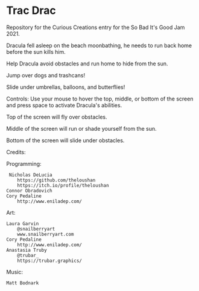 # Trac Drac
Repository for the Curious Creations entry for the So Bad It's Good Jam 2021.

Dracula fell asleep on the beach moonbathing, he needs to run back home before the sun kills him. 

Help Dracula avoid obstacles and run home to hide from the sun.

Jump over dogs and trashcans!

Slide under umbrellas, balloons, and butterflies!

Controls:
Use your mouse to hover the top, middle, or bottom of the screen and press space to activate Dracula's abilities.

Top of the screen will fly over obstacles.

Middle of the screen will run or shade yourself from the sun.

Bottom of the screen will slide under obstacles.

Credits:

Programming:

     Nicholas DeLucia
        https://github.com/theloushan 
        https://itch.io/profile/theloushan
    Connor Obradovich
    Cory Pedaline
        http://www.eniladep.com/

Art:

    Laura Garvin
        @snailberryart
        www.snailberryart.com
    Cory Pedaline
        http://www.eniladep.com/
    Anastasia Truby
        @trubar_
        https://trubar.graphics/

Music:

    Matt Bodnark
